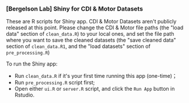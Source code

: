 ### [Bergelson Lab] Shiny for CDI & Motor Datasets

These are R scripts for Shiny app. CDI & Motor Datasets aren't publicly released at this point. Please change the CDI & Motor file paths (the "load data" section of `clean_data.R`)  to your local ones, and set the file path where you want to save the cleaned datasets (the "save cleaned data" section of `clean_data.R1`, and the "load datasets" section of `pre_processing.R`)

To run the Shiny app:
* Run `clean_data.R` if it's your first time running this app (one-time)；
* Run `pre_processing.R` script first;
* Open either `ui.R` or `server.R` script, and click the `Run App` button in Rstudio.
